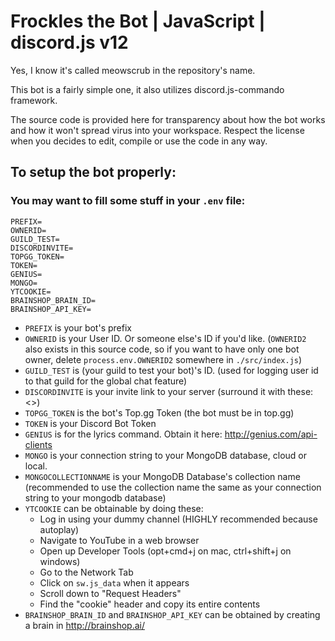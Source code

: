 # Frockles the Bot | JavaScript | discord.js v12
Yes, I know it's called meowscrub in the repository's name.

This bot is a fairly simple one, it also utilizes discord.js-commando framework.

The source code is provided here for transparency about how the bot works and how it won't spread virus into your workspace. Respect the license when you decides to edit, compile or use the code in any way.

## To setup the bot properly:
### You may want to fill some stuff in your `.env` file:
```
PREFIX=
OWNERID=
GUILD_TEST=
DISCORDINVITE=
TOPGG_TOKEN=
TOKEN=
GENIUS=
MONGO=
YTCOOKIE=
BRAINSHOP_BRAIN_ID=
BRAINSHOP_API_KEY=
```
 - `PREFIX` is your bot's prefix
 - `OWNERID` is your User ID. Or someone else's ID if you'd like. (`OWNERID2` also exists in this source code, so if you want to have only one bot owner, delete `process.env.OWNERID2` somewhere in  `./src/index.js`)
 - `GUILD_TEST` is (your guild to test your bot)'s ID. (used for logging user id to that guild for the global chat feature)
 - `DISCORDINVITE` is your invite link to your server (surround it with these: <>)
 - `TOPGG_TOKEN` is the bot's Top.gg Token (the bot must be in top.gg)
 - `TOKEN` is your Discord Bot Token
 - `GENIUS` is for the lyrics command. Obtain it here: http://genius.com/api-clients
 - `MONGO` is your connection string to your MongoDB database, cloud or local.
 - `MONGOCOLLECTIONNAME` is your MongoDB Database's collection name (recommended to use the collection name the same as your connection string to your mongodb database)
 - `YTCOOKIE` can be obtainable by doing these:
   - Log in using your dummy channel (HIGHLY recommended because autoplay)
   - Navigate to YouTube in a web browser
   - Open up Developer Tools (opt+cmd+j on mac, ctrl+shift+j on windows)
   - Go to the Network Tab
   - Click on `sw.js_data` when it appears
   - Scroll down to "Request Headers"
   - Find the "cookie" header and copy its entire contents
 - `BRAINSHOP_BRAIN_ID` and `BRAINSHOP_API_KEY` can be obtained by creating a brain in http://brainshop.ai/